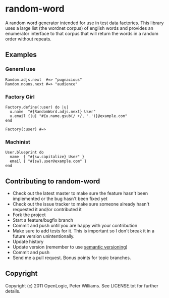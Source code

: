 random-word
====

A random word generator intended for use in test data factories.  This
library uses a large list (the wordnet corpus) of english words and
provides an enumerator interface to that corpus that will return the
words in a random order without repeats.

Examples
----

### General use

    Random.adjs.next  #=> "pugnacious"
    Random.nouns.next #=> "audience"
    
### Factory Girl

    Factory.define(:user) do |u|
      u.name  "#{RandomWord.adjs.next} User"
      u.email {|u| "#{u.name.gsub(/ +/, '.')}@example.com"
    end

    Factory(:user) #=> 

### Machinist

    User.blueprint do 
      name  { "#{sw.capitalize} User" }
      email { "#{sw}.user@example.com" }
    end

Contributing to random-word
----
 
* Check out the latest master to make sure the feature hasn't been implemented or the bug hasn't been fixed yet
* Check out the issue tracker to make sure someone already hasn't requested it and/or contributed it
* Fork the project
* Start a feature/bugfix branch
* Commit and push until you are happy with your contribution
* Make sure to add tests for it. This is important so I don't break it in a future version unintentionally.
* Update history
* Update version (remember to use [semantic versioning][semver])
* Commit and push
* Send me a pull request. Bonus points for topic branches.

[semver]:http://semver.org/ 

Copyright
----

Copyright (c) 2011 OpenLogic, Peter Williams. See LICENSE.txt for
further details.

